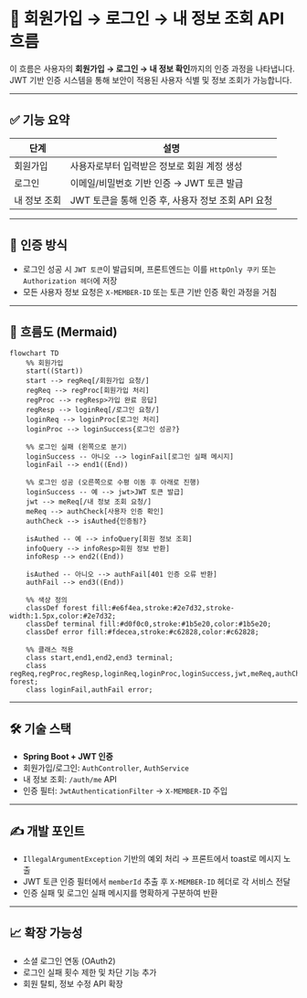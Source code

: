 
# 🙋 회원가입 → 로그인 → 내 정보 조회 API 흐름

이 흐름은 사용자의 **회원가입 → 로그인 → 내 정보 확인**까지의 인증 과정을 나타냅니다.  
JWT 기반 인증 시스템을 통해 보안이 적용된 사용자 식별 및 정보 조회가 가능합니다.

---
 
## ✅ 기능 요약

| 단계 | 설명 |
|------|------|
| 회원가입 | 사용자로부터 입력받은 정보로 회원 계정 생성 |
| 로그인 | 이메일/비밀번호 기반 인증 → JWT 토큰 발급 |
| 내 정보 조회 | JWT 토큰을 통해 인증 후, 사용자 정보 조회 API 요청 |

---

## 🔐 인증 방식

- 로그인 성공 시 `JWT 토큰`이 발급되며, 프론트엔드는 이를 `HttpOnly 쿠키` 또는 `Authorization 헤더`에 저장
- 모든 사용자 정보 요청은 `X-MEMBER-ID` 또는 토큰 기반 인증 확인 과정을 거침

---

## 🔄 흐름도 (Mermaid)

```mermaid
flowchart TD
    %% 회원가입
    start((Start))
    start --> regReq[/회원가입 요청/]
    regReq --> regProc[회원가입 처리]
    regProc --> regResp>가입 완료 응답]
    regResp --> loginReq[/로그인 요청/]
    loginReq --> loginProc[로그인 처리]
    loginProc --> loginSuccess{로그인 성공?}

    %% 로그인 실패 (왼쪽으로 분기)
    loginSuccess -- 아니오 --> loginFail[로그인 실패 메시지]
    loginFail --> end1((End))

    %% 로그인 성공 (오른쪽으로 수평 이동 후 아래로 진행)
    loginSuccess -- 예 --> jwt>JWT 토큰 발급]
    jwt --> meReq[/내 정보 조회 요청/]
    meReq --> authCheck[사용자 인증 확인]
    authCheck --> isAuthed{인증됨?}

    isAuthed -- 예 --> infoQuery[회원 정보 조회]
    infoQuery --> infoResp>회원 정보 반환]
    infoResp --> end2((End))

    isAuthed -- 아니오 --> authFail[401 인증 오류 반환]
    authFail --> end3((End))

    %% 색상 정의
    classDef forest fill:#e6f4ea,stroke:#2e7d32,stroke-width:1.5px,color:#2e7d32;
    classDef terminal fill:#d0f0c0,stroke:#1b5e20,color:#1b5e20;
    classDef error fill:#fdecea,stroke:#c62828,color:#c62828;

    %% 클래스 적용
    class start,end1,end2,end3 terminal;
    class regReq,regProc,regResp,loginReq,loginProc,loginSuccess,jwt,meReq,authCheck,isAuthed,infoQuery,infoResp forest;
    class loginFail,authFail error;
````

---

## 🛠️ 기술 스택

* **Spring Boot + JWT 인증**
* 회원가입/로그인: `AuthController`, `AuthService`
* 내 정보 조회: `/auth/me` API
* 인증 필터: `JwtAuthenticationFilter` → `X-MEMBER-ID` 주입

---

## ✍️ 개발 포인트

* `IllegalArgumentException` 기반의 예외 처리 → 프론트에서 toast로 메시지 노출
* JWT 토큰 인증 필터에서 `memberId` 추출 후 `X-MEMBER-ID` 헤더로 각 서비스 전달
* 인증 실패 및 로그인 실패 메시지를 명확하게 구분하여 반환

---

## 📈 확장 가능성

* 소셜 로그인 연동 (OAuth2)
* 로그인 실패 횟수 제한 및 차단 기능 추가
* 회원 탈퇴, 정보 수정 API 확장


